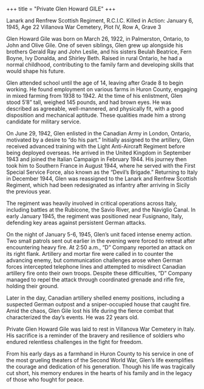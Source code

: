 +++
title = "Private Glen Howard GILE"
+++

Lanark and Renfrew Scottish Regiment, R.C.I.C.
Killed in Action: January 6, 1945, Age 22
Villanova War Cemetery, Plot IV, Row A, Grave 3

Glen Howard Gile was born on March 26, 1922, in Palmerston, Ontario, to John and Olive Gile. One of seven siblings, Glen grew up alongside his brothers Gerald Ray and John Leslie, and his sisters Beulah Beatrice, Fern Boyne, Ivy Donalda, and Shirley Beth. Raised in rural Ontario, he had a normal childhood, contributing to the family farm and developing skills that would shape his future.

Glen attended school until the age of 14, leaving after Grade 8 to begin working. He found employment on various farms in Huron County, engaging in mixed farming from 1938 to 1942. At the time of his enlistment, Glen stood 5’8” tall, weighed 145 pounds, and had brown eyes. He was described as agreeable, well-mannered, and physically fit, with a good disposition and mechanical aptitude. These qualities made him a strong candidate for military service.

On June 29, 1942, Glen enlisted in the Canadian Army in London, Ontario, motivated by a desire to “do his part.” Initially assigned to the artillery, Glen received advanced training with the Light Anti-Aircraft Regiment before being deployed overseas. He arrived in the United Kingdom in September 1943 and joined the Italian Campaign in February 1944. His journey then took him to Southern France in August 1944, where he served with the First Special Service Force, also known as the “Devil’s Brigade.” Returning to Italy in December 1944, Glen was reassigned to the Lanark and Renfrew Scottish Regiment, which had been redesignated as infantry after arriving in Sicily the previous year.

The regiment was heavily involved in critical operations across Italy, including battles at the Rubicone, the Savio River, and the Naviglio Canal. In early January 1945, the regiment was positioned near Fusignano, Italy, defending key areas against persistent German attacks.

On the night of January 5-6, 1945, Glen’s unit faced intense enemy action. Two small patrols sent out earlier in the evening were forced to retreat after encountering heavy fire. At 2:50 a.m., “D” Company reported an attack on its right flank. Artillery and mortar fire were called in to counter the advancing enemy, but communication challenges arose when German forces intercepted telephone lines and attempted to misdirect Canadian artillery fire onto their own troops. Despite these difficulties, “D” Company managed to repel the attack through coordinated grenade and rifle fire, holding their ground.

Later in the day, Canadian artillery shelled enemy positions, including a suspected German outpost and a sniper-occupied house that caught fire. Amid the chaos, Glen Gile lost his life during the fierce combat that characterized the day’s events. He was 22 years old.

Private Glen Howard Gile was laid to rest in Villanova War Cemetery in Italy. His sacrifice is a reminder of the bravery and resilience of soldiers who endured relentless challenges in the fight for freedom.

From his early days as a farmhand in Huron County to his service in one of the most grueling theaters of the Second World War, Glen’s life exemplifies the courage and dedication of his generation. 
Though his life was tragically cut short, his memory endures in the hearts of his family and in the legacy of those who fought for peace.
